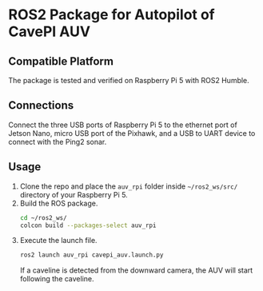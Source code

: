 # ROS2 Package for Autopilot of CavePI AUV

## Compatible Platform

The package is tested and verified on Raspberry Pi 5 with ROS2 Humble.

## Connections
Connect the three USB ports of Raspberry Pi 5 to the ethernet port of Jetson Nano, micro USB port of the Pixhawk, and a USB to UART device to connect with the Ping2 sonar.

## Usage

1. Clone the repo and place the `auv_rpi` folder inside `~/ros2_ws/src/` directory of your Raspberry Pi 5.
2. Build the ROS package.
   ```sh
   cd ~/ros2_ws/
   colcon build --packages-select auv_rpi
   ```
3. Execute the launch file.
   ```sh
   ros2 launch auv_rpi cavepi_auv.launch.py
   ```
   If a caveline is detected from the downward camera, the AUV will start following the caveline.
